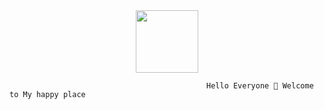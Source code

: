 
<div id="header" align="center">
  <img src="https://c.tenor.com/xOoeNR4CRdUAAAAC/tenor.gif" width="100"/>
</div>




                                                Hello Everyone 👋 Welcome to My happy place
                                               
                                               
